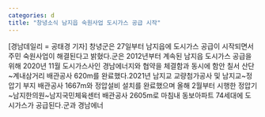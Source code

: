```yaml
---
categories: d
title: "창녕소식 남지읍 숙원사업 도시가스 공급 시작"
---
```

[경남데일리 = 공태경 기자] 창녕군은 27일부터 남지읍에 도시가스 공급이 시작되면서 주민 숙원사업이 해결된다고 밝혔다.군은 2012년부터 계속된 남지읍 도시가스 공급을 위해 2020년 11월 도시가스사인 경남에너지와 협약을 체결함과 동시에 함안 칠서 산단~계내삼거리 배관공사 620m를 완료했다.2021년 남지교 교량첨가공사 및 남지교~정압기 부지 배관공사 1667m와 정압설비 설치를 완료했으며 올해 2월부터 시행한 정압기~남지한의원~남지국민체육센터 배관공사 2605m로 마침내 동보아파트 74세대에 도시가스가 공급된다.군과 경남에너